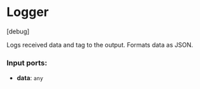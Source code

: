 # Logger

[debug]

Logs received data and tag to the output. Formats data as JSON.

### Input ports:

* __data__: `any`


